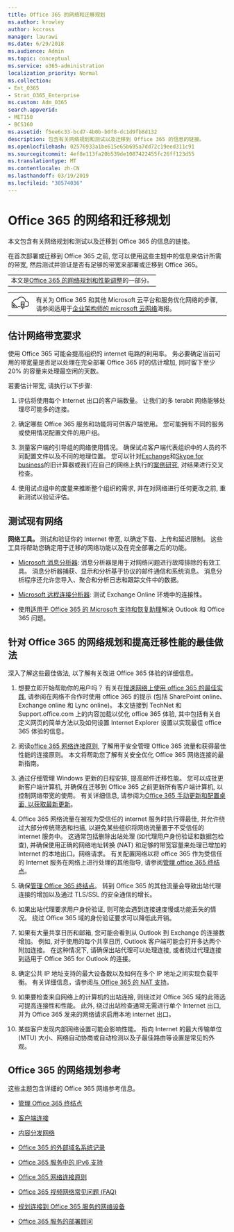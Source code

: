 ```yaml
---
title: Office 365 的网络和迁移规划
ms.author: krowley
author: kccross
manager: laurawi
ms.date: 6/29/2018
ms.audience: Admin
ms.topic: conceptual
ms.service: o365-administration
localization_priority: Normal
ms.collection:
- Ent_O365
- Strat_O365_Enterprise
ms.custom: Adm_O365
search.appverid:
- MET150
- BCS160
ms.assetid: f5ee6c33-bcd7-4b0b-b0f8-dc1d9fb8d132
description: 包含有关网络规划和测试以及迁移到 Office 365 的信息的链接。
ms.openlocfilehash: 02576933a1be615e65b695a7dd72c19eed311c91
ms.sourcegitcommit: 4ef8e113fa20b539de1087422455fc26ff123d55
ms.translationtype: MT
ms.contentlocale: zh-CN
ms.lasthandoff: 03/19/2019
ms.locfileid: "30574036"
---
```

# <a name="network-and-migration-planning-for-office-365"></a>Office 365 的网络和迁移规划

本文包含有关网络规划和测试以及迁移到 Office 365 的信息的链接。
  
在首次部署或迁移到 Office 365 之前, 您可以使用这些主题中的信息来估计所需的带宽, 然后测试并验证是否有足够的带宽来部署或迁移到 Office 365。

||
|:-----|
| 本文是[Office 365 的网络规划和性能调整](https://aka.ms/tune)的一部分。|

|||
|:-----|:-----|
|![请参阅适用于企业架构师的 Microsoft 云网络海报](media/3094be9f-2407-4fa5-896d-aa66ef7b9bb9.png)|有关为 Office 365 和其他 Microsoft 云平台和服务优化网络的步骤, 请参阅适用于[企业架构师的 microsoft 云网络](https://aka.ms/cloudarchnetworking)海报。 |
   
## <a name="estimate-network-bandwidth-requirements"></a>估计网络带宽要求
<a name="EstimateBandwidthRequirements"> </a>

使用 Office 365 可能会提高组织的 internet 电路的利用率。 务必要确定当前可用的带宽量是否足以处理在完全部署 Office 365 时的估计增加, 同时留下至少 20% 的容量来处理最空闲的天数。
  
若要估计带宽, 请执行以下步骤:
  
1. 评估将使用每个 Internet 出口的客户端数量。 让我们的多 terabit 网络能够处理尽可能多的连接。 
    
2. 确定哪些 Office 365 服务和功能将可供客户端使用。 您可能拥有不同的服务或使用情况配置文件的用户组。
    
3. 测量客户端的引导组的网络使用情况。 确保试点客户端代表组织中的人员的不同配置文件以及不同的地理位置。 您可以针对[Exchange](https://go.microsoft.com/fwlink/p/?LinkId=321550)和[Skype for business](https://go.microsoft.com/fwlink/p/?LinkId=321551)的旧计算器或我们在自己的网络上执行的[案例研究](https://www.microsoft.com/itshowcase/Article/Content/631/Optimizing-network-performance-for-Microsoft-Office-365), 对结果进行交叉检查。 
    
4. 使用试点组中的度量来推断整个组织的需求, 并在对网络进行任何更改之前, 重新测试以验证评估。
    
## <a name="test-your-existing-network"></a>测试现有网络
<a name="calculators"> </a>

 **网络工具。** 测试和验证你的 Internet 带宽, 以确定下载、上传和延迟限制。 这些工具将帮助您确定用于迁移的网络功能以及在完全部署之后的功能。 
  
- [Microsoft 消息分析器](https://technet.microsoft.com/library/jj649776.aspx): 消息分析器是用于对网络问题进行故障排除的有效工具。 消息分析器捕获、显示和分析基于协议的邮件通信和系统消息。 消息分析程序还允许您导入、聚合和分析日志和跟踪文件中的数据。
    
- [Microsoft 远程连接分析器](https://go.microsoft.com/fwlink/p/?LinkId=517243): 测试 Exchange Online 环境中的连接性。
    
- 使用[适用于 Office 365 的 Microsoft 支持和恢复助理](https://diagnostics.office.com/#/Download?env=SOC)解决 Outlook 和 Office 365 问题。 
    
## <a name="best-practices-for-network-planning-and-improving-migration-performance-for-office-365"></a>针对 Office 365 的网络规划和提高迁移性能的最佳做法
<a name="BestPractices"> </a>

深入了解这些最佳做法, 以了解有关改进 Office 365 体验的详细信息。
  
1. 想要立即开始帮助你的用户吗？ 有关在[慢速网络上使用 office 365 的最佳实践](https://support.office.com/article/fd16c8d2-4799-4c39-8fd7-045f06640166), 请参阅在网络不合作时使用 office 365 的提示 (包括 SharePoint online、Exchange online 和 Lync online)。 本文链接到 TechNet 和 Support.office.com 上的内容加载以优化 office 365 体验, 其中包括有关自定义网页的简单方法以及如何设置 Internet Explorer 设置以实现最佳 office 365 体验的信息。 
    
2. 阅读[office 365 网络连接原则](https://aka.ms/o365networkingprinciples), 了解用于安全管理 Office 365 流量和获得最佳性能的连接原则。 本文将帮助您了解有关安全优化 Office 365 网络连接的最新指南。 
    
3. 通过仔细管理 Windows 更新的日程安排, 提高邮件迁移性能。 您可以成批更新客户端计算机, 并确保在迁移到 Office 365 之前更新所有客户端计算机, 以控制网络带宽的使用。 有关详细信息, 请参阅为[Office 365 手动更新和配置桌面, 以获取最新更新](https://support.microsoft.com/gp/office-2013-365-update)。
    
4. Office 365 网络流量在被视为受信任的 internet 服务时执行得最佳, 并允许绕过大部分传统筛选和扫描, 以避免某些组织将网络流量置于不受信任的 internet 服务中。 这通常包括删除出站处理 (如代理用户身份验证和数据包检查), 并确保使用正确的网络地址转换 (NAT) 和足够的带宽容量来处理已增加的 Internet 的本地出口。网络请求。 有关配置网络以将 office 365 作为受信任的 Internet 服务在网络上进行处理的其他指导, 请参阅[管理 office 365 终结点](https://support.office.com/article/99cab9d4-ef59-4207-9f2b-3728eb46bf9a)。
    
1. 确保[管理 Office 365 终结点](https://support.office.com/article/99cab9d4-ef59-4207-9f2b-3728eb46bf9a)。 转到 Office 365 的其他流量会导致出站代理连接的增加以及通过 TLS/SSL 的安全通信的增长。
    
2. 如果出站代理要求用户身份验证, 则可能会遇到连接速度慢或功能丢失的情况。 绕过 Office 365 域的身份验证要求可以降低此开销。
    
3. 如果有大量共享日历和邮箱, 您可能会看到从 Outlook 到 Exchange 的连接数增加。 例如, 对于使用的每个共享日历, Outlook 客户端可能会打开多达两个附加连接。 在这种情况下, 请确保出站代理可以处理连接, 或者绕过代理连接到适用于 Office 365 for Outlook 的连接。
    
4. 确定公共 IP 地址支持的最大设备数以及如何在多个 IP 地址之间实现负载平衡。 有关详细信息，请参阅[与 Office 365 的 NAT 支持](nat-support-with-office-365.md)。
    
5. 如果要检查来自网络上的计算机的出站连接, 则绕过对 Office 365 域的此筛选可提高连接性和性能。 此外, 绕过出站检查通常无需进行单个 Internet 出口, 并为 Office 365 发来的网络请求启用本地 internet 出口。
    
6. 某些客户发现内部网络设置可能会影响性能。 指向 Internet 的最大传输单位 (MTU) 大小、网络自动协商或自动检测以及子最佳路由等设置是常见的外观。
    
## <a name="network-planning-reference-for-office-365"></a>Office 365 的网络规划参考
<a name="NetReference"> </a>

这些主题包含详细的 Office 365 网络参考信息。
  
- [管理 Office 365 终结点](https://support.office.com/article/99cab9d4-ef59-4207-9f2b-3728eb46bf9a)
    
- [客户端连接](client-connectivity.md)
    
- [内容分发网络](content-delivery-networks.md)
    
- [Office 365 的外部域名系统记录](external-domain-name-system-records.md)
    
- [Office 365 服务中的 IPv6 支持](ipv6-support.md)
    
- [Office 365 网络连接原则](https://aka.ms/o365networkingprinciples)
    
- [Office 365 视频网络常见问题 (FAQ)](office-365-video-networking-faq.md)
    
- [规划连接到 Office 365 服务的网络设备](plan-for-network-devices.md)
    
- [Office 365 服务的部署顾问](deployment-advisors-for-office-365.md)
    

